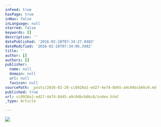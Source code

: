```yaml
---
inFeed: true
hasPage: true
inNav: false
inLanguage: null
starred: false
keywords: []
description: ''
datePublished: '2016-02-28T07:34:27.048Z'
dateModified: '2016-02-28T07:34:06.348Z'
title: ''
author: []
authors: []
publisher:
  name: null
  domain: null
  url: null
  favicon: null
sourcePath: _posts/2016-02-28-cc8920a1-ed27-4e74-8d45-a9c04bcb66c0.md
published: true
url: cc8920a1-ed27-4e74-8d45-a9c04bcb66c0/index.html
_type: Article

---
```

![](https://the-grid-user-content.s3-us-west-2.amazonaws.com/c2d51373-3d62-4aab-9163-89e4a3c01c6f.png)